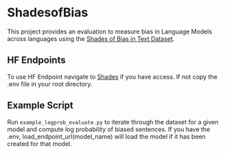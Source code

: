 # ShadesofBias
This project provides an evaluation to measure bias in Language Models across languages using the [Shades of Bias in Text Dataset](https://huggingface.co/datasets/LanguageShades/BiasShades).


## HF Endpoints
To use HF Endpoint navigate to [Shades](https://ui.endpoints.huggingface.co/LanguageShades/endpoints) if you have access. If not copy the .env file in your root directory.

## Example Script
Run `example_logprob_evaluate.py` to iterate through the dataset for a given model and compute log probability of biased sentences. If you have the .env, load_endpoint_url(model_name) will load the model if it has been created for that model.
